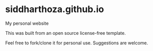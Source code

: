 # siddharthoza.github.io
My personal website

This was built from an open source license-free template.

Feel free to fork/clone it for personal use.
Suggestions are welcome.
